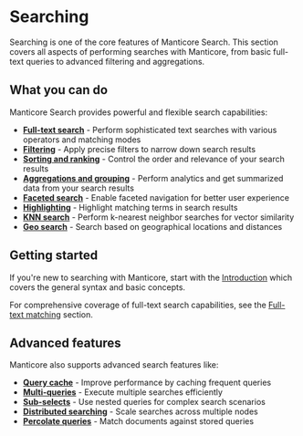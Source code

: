 # Searching

Searching is one of the core features of Manticore Search. This section covers all aspects of performing searches with Manticore, from basic full-text queries to advanced filtering and aggregations.

## What you can do

Manticore Search provides powerful and flexible search capabilities:

* **[Full-text search](Searching/Full_text_matching/Basic_usage.md)** - Perform sophisticated text searches with various operators and matching modes
* **[Filtering](Searching/Filters.md)** - Apply precise filters to narrow down search results  
* **[Sorting and ranking](Searching/Sorting_and_ranking.md)** - Control the order and relevance of your search results
* **[Aggregations and grouping](Searching/Grouping.md)** - Perform analytics and get summarized data from your search results
* **[Faceted search](Searching/Faceted_search.md)** - Enable faceted navigation for better user experience
* **[Highlighting](Searching/Highlighting.md)** - Highlight matching terms in search results
* **[KNN search](Searching/KNN.md)** - Perform k-nearest neighbor searches for vector similarity
* **[Geo search](Searching/Geo_search.md)** - Search based on geographical locations and distances

## Getting started

If you're new to searching with Manticore, start with the [Introduction](Searching/Intro.md) which covers the general syntax and basic concepts.

For comprehensive coverage of full-text search capabilities, see the [Full-text matching](Searching/Full_text_matching/Basic_usage.md) section.

## Advanced features

Manticore also supports advanced search features like:

* **[Query cache](Searching/Query_cache.md)** - Improve performance by caching frequent queries
* **[Multi-queries](Searching/Multi-queries.md)** - Execute multiple searches efficiently
* **[Sub-selects](Searching/Sub-selects.md)** - Use nested queries for complex search scenarios
* **[Distributed searching](Searching/Distributed_searching.md)** - Scale searches across multiple nodes
* **[Percolate queries](Searching/Percolate_query.md)** - Match documents against stored queries

<!-- proofread -->